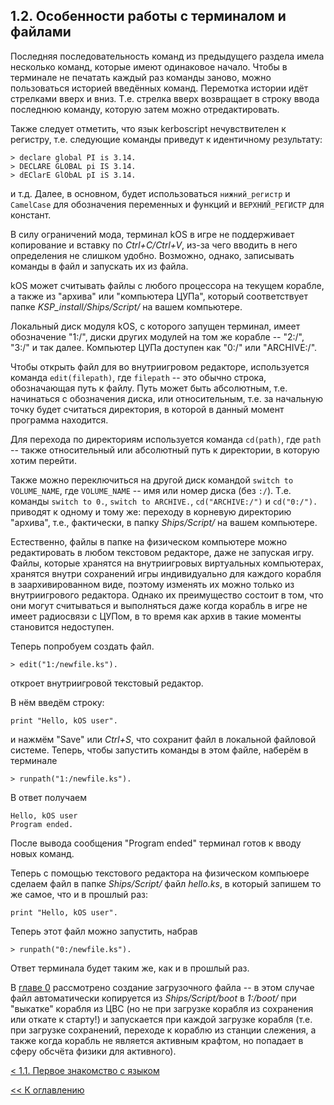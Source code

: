## 1.2. Особенности работы с терминалом и файлами
Последняя последовательность команд из предыдущего раздела имела несколько команд, которые имеют одинаковое начало. Чтобы в терминале не печатать каждый раз команды заново, можно пользоваться историей введённых команд. Перемотка истории идёт стрелками вверх и вниз. Т.е. стрелка вверх возвращает в строку ввода последнюю команду, которую затем можно отредактировать.

Также следует отметить, что язык kerboscript нечувствителен к регистру, т.е. следующие команды приведут к идентичному результату:
```
> declare global PI is 3.14.
> DECLARE GLOBAL pi IS 3.14.
> dEClarE GlObAL pI iS 3.14.
```
и т.д. Далее, в основном, будет использоваться `нижний_регистр` и `CamelCase` для обозначения переменных и функций и `ВЕРХНИЙ_РЕГИСТР` для констант.

В силу ограничений мода, терминал kOS в игре не поддерживает копирование и вставку по *Ctrl+C/Ctrl+V*, из-за чего вводить в него определения не слишком удобно. Возможно, однако, записывать команды в файл и запускать их из файла.

kOS может считывать файлы с любого процессора на текущем корабле, а также из "архива" или "компьютера ЦУПа", который соответствует папке *KSP_install/Ships/Script/* на вашем компьютере.

Локальный диск модуля kOS, с которого запущен терминал, имеет обозначение "1:/", диски других модулей на том же корабле -- "2:/", "3:/" и так далее. Компьютер ЦУПа доступен как "0:/" или "ARCHIVE:/".

Чтобы открыть файл для во внутриигровом редакторе, используется команда `edit(filepath)`, где `filepath` -- это обычно строка, обозначающая путь к файлу. Путь может быть абсолютным, т.е. начинаться с обозначения диска, или относительным, т.е. за начальную точку будет считаться директория, в которой в данный момент программа находится.

Для перехода по директориям используется команда `cd(path)`, где `path` -- также относительный или абсолютный путь к директории, в которую хотим перейти.

Также можно переключиться на другой диск командой `switch to VOLUME_NAME`, где `VOLUME_NAME` -- имя или номер диска (без `:/`). Т.е. команды `switch to 0.`, `switch to ARCHIVE.`, `cd("ARCHIVE:/")` и `cd("0:/").` приводят к одному и тому же: переходу в корневую директорию "архива", т.е., фактически, в папку *Ships/Script/* на вашем компьютере.

Естественно, файлы в папке на физическом компьютере можно редактировать в любом текстовом редакторе, даже не запуская игру. 
Файлы, которые хранятся на внутриигровых виртуальных компьютерах, хранятся внутри сохранений игры индивидуально для каждого корабля в заархивированном виде, поэтому изменять их можно только из внутриигрового редактора. 
Однако их преимущество состоит в том, что они могут считываться и выполняться даже когда корабль в игре не имеет радиосвязи с ЦУПом, в то время как архив в такие моменты становится недоступен. 

Теперь попробуем создать файл.
```
> edit("1:/newfile.ks").
```
откроет внутриигровой текстовый редактор.

В нём введём строку:
```
print "Hello, kOS user".
```
и нажмём "Save" или *Ctrl+S*, что сохранит файл в локальной файловой системе. 
Теперь, чтобы запустить команды в этом файле, наберём в терминале 
```
> runpath("1:/newfile.ks").
```
В ответ получаем
```
Hello, kOS user
Program ended.
```
После вывода сообщения "Program ended" терминал готов к вводу новых команд.

Теперь с помощью текстового редактора на физическом компьюере сделаем файл в папке *Ships/Script/* файл *hello.ks*, в который запишем то же самое, что и в прошлый раз:
```
print "Hello, kOS user".
```
Теперь этот файл можно запустить, набрав
```
> runpath("0:/newfile.ks").
```
Ответ терминала будет таким же, как и в прошлый раз.

В [главе 0](../ch0/ch0.md) рассмотрено создание загрузочного файла -- в этом случае файл автоматически копируется из *Ships/Script/boot* в *1:/boot/* при "выкатке" корабля из ЦВС (но не при загрузке корабля из сохранения или откате к старту!) и запускается при каждой загрузке корабля (т.е. при загрузке сохранений, переходе к кораблю из станции слежения, а также когда корабль не является активным крафтом, но попадает в сферу обсчёта физики для активного).

[\< 1.1. Первое знакомство с языком](ch1.2.md)

[\<\< К оглавлению](../../README.md)
